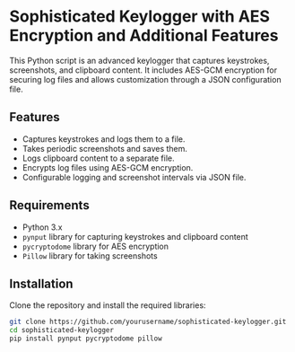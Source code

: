 # Sophisticated Keylogger with AES Encryption and Additional Features

This Python script is an advanced keylogger that captures keystrokes, screenshots, and clipboard content. It includes AES-GCM encryption for securing log files and allows customization through a JSON configuration file.

## Features
- Captures keystrokes and logs them to a file.
- Takes periodic screenshots and saves them.
- Logs clipboard content to a separate file.
- Encrypts log files using AES-GCM encryption.
- Configurable logging and screenshot intervals via JSON file.

## Requirements
- Python 3.x
- `pynput` library for capturing keystrokes and clipboard content
- `pycryptodome` library for AES encryption
- `Pillow` library for taking screenshots

## Installation
Clone the repository and install the required libraries:
```bash
git clone https://github.com/yourusername/sophisticated-keylogger.git
cd sophisticated-keylogger
pip install pynput pycryptodome pillow

